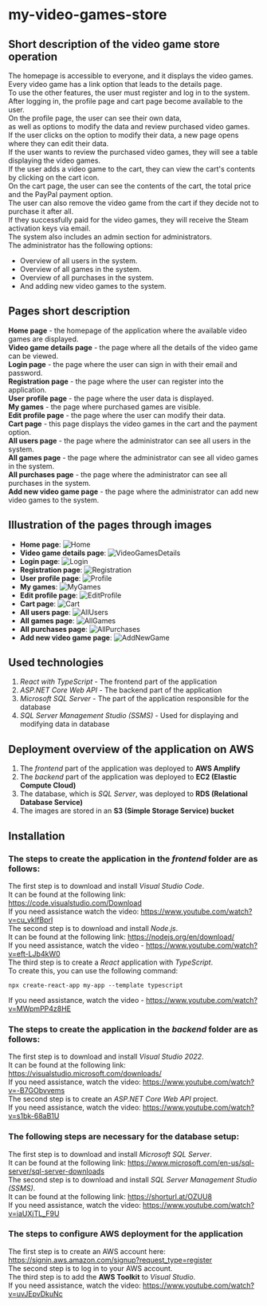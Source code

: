 # my-video-games-store

## Short description of the video game store operation
The homepage is accessible to everyone, and it displays the video games.<br/>
Every video game has a link option that leads to the details page.<br/>
To use the other features, the user must register and log in to the system.<br/>
After logging in, the profile page and cart page become available to the user.<br/>
On the profile page, the user can see their own data,<br/>
as well as options to modify the data and review purchased video games.<br/>
If the user clicks on the option to modify their data, a new page opens where they can edit their data.<br/>
If the user wants to review the purchased video games, they will see a table displaying the video games.<br/>
If the user adds a video game to the cart, they can view the cart's contents by clicking on the cart icon.<br/>
On the cart page, the user can see the contents of the cart, the total price and the PayPal payment option.<br/>
The user can also remove the video game from the cart if they decide not to purchase it after all.<br/>
If they successfully paid for the video games, they will receive the Steam activation keys via email.<br/>
The system also includes an admin section for administrators.<br/>
The administrator has the following options:
* Overview of all users in the system.
* Overview of all games in the system.
* Overview of all purchases in the system.
* And adding new video games to the system.

## Pages short description
**Home page** - the homepage of the application where the available video games are displayed.<br/>
**Video game details page** - the page where all the details of the video game can be viewed.<br/>
**Login page** - the page where the user can sign in with their email and password.<br/>
**Registration page** - the page where the user can register into the application.<br/>
**User profile page** - the page where the user data is displayed.<br/>
**My games** - the page where purchased games are visible.<br/>
**Edit profile page** - the page where the user can modify their data.<br/>
**Cart page** - this page displays the video games in the cart and the payment option.<br/>
**All users page** - the page where the administrator can see all users in the system.<br/>
**All games page** - the page where the administrator can see all video games in the system.<br/>
**All purchases page** - the page where the administrator can see all purchases in the system.<br/>
**Add new video game page** - the page where the administrator can add new video games to the system.

## Illustration of the pages through images
* **Home page**:
![Home](https://github.com/user-attachments/assets/5141f4bb-8561-4df8-b63b-3fb7a971a6c6)
* **Video game details page**:
![VideoGamesDetails](https://github.com/user-attachments/assets/9b24836d-678f-434e-9c91-0e99f625ea60)
* **Login page**:
![Login](https://github.com/user-attachments/assets/03ebce7c-ef88-45be-8adf-c761e0996def)
* **Registration page**:
![Registration](https://github.com/user-attachments/assets/36a45a72-f3ad-4776-8f24-b7e4a6a21d21)
* **User profile page**:
![Profile](https://github.com/user-attachments/assets/d0b83bf7-066f-4d4b-8aba-ca453739d6aa)
* **My games**:
![MyGames](https://github.com/user-attachments/assets/783120e9-0d34-4f08-8406-57a66e33a214)
* **Edit profile page**:
![EditProfile](https://github.com/user-attachments/assets/d3a39284-8a53-47bd-879c-6f9dbd42e3e5)
* **Cart page**:
![Cart](https://github.com/user-attachments/assets/b23c8ac4-5612-4ba8-a120-44edf8206c3c)
* **All users page**:
![AllUsers](https://github.com/user-attachments/assets/021f9d99-2d6b-4297-bcff-6a43f8358f90)
* **All games page**:
![AllGames](https://github.com/user-attachments/assets/fdbeac2c-839d-4c62-a7aa-053bfc6dcbbd)
* **All purchases page**:
![AllPurchases](https://github.com/user-attachments/assets/2df54ec2-9850-4cee-9f95-f0ff519d71d5)
* **Add new video game page**:
![AddNewGame](https://github.com/user-attachments/assets/ab66a46c-2208-4e95-9c5f-b92adee57999)

## Used technologies
1. _React with TypeScript_ - The frontend part of the application
2. _ASP.NET Core Web API_ - The backend part of the application
3. _Microsoft SQL Server_ - The part of the application responsible for the database
4. _SQL Server Management Studio (SSMS)_ - Used for displaying and modifying data in database

## Deployment overview of the application on AWS
1. The _frontend_ part of the application was deployed to **AWS Amplify**
2. The _backend_ part of the application was deployed to **EC2 (Elastic Compute Cloud)**
3. The database, which is _SQL Server_, was deployed to **RDS (Relational Database Service)**
4. The images are stored in an **S3 (Simple Storage Service) bucket**

## Installation
### The steps to create the application in the _frontend_ folder are as follows:
The first step is to download and install _Visual Studio Code_.<br/>
It can be found at the following link: https://code.visualstudio.com/Download<br/>
If you need assistance watch the video: https://www.youtube.com/watch?v=cu_ykIfBprI<br/>
The second step is to download and install _Node.js_.<br/>
It can be found at the following link: https://nodejs.org/en/download/<br/>
If you need assistance, watch the video - https://www.youtube.com/watch?v=eft-LJb4kW0<br/>
The third step is to create a _React_ application with _TypeScript_.<br/>
To create this, you can use the following command:
```
npx create-react-app my-app --template typescript
```
If you need assistance, watch the video - https://www.youtube.com/watch?v=MWpmPP4z8HE

### The steps to create the application in the _backend_ folder are as follows:
The first step is to download and install _Visual Studio 2022_.<br/>
It can be found at the following link: https://visualstudio.microsoft.com/downloads/<br/>
If you need assistance, watch the video: https://www.youtube.com/watch?v=-B7GObvvems<br/>
The second step is to create an _ASP.NET Core Web API_ project.<br/>
If you need assistance, watch the video: https://www.youtube.com/watch?v=s1bk-68aB1U

### The following steps are necessary for the database setup:
The first step is to download and install _Microsoft SQL Server_.<br/>
It can be found at the following link: https://www.microsoft.com/en-us/sql-server/sql-server-downloads<br/>
The second step is to download and install _SQL Server Management Studio (SSMS)_.<br/>
It can be found at the following link: https://shorturl.at/OZUU8<br/>
If you need assistance, watch the video: https://www.youtube.com/watch?v=iaUXjTL_F9U<br/>

### The steps to configure AWS deployment for the application
The first step is to create an AWS account here: https://signin.aws.amazon.com/signup?request_type=register<br/>
The second step is to log in to your AWS account.<br/>
The third step is to add the **AWS Toolkit** to _Visual Studio_.<br/>
If you need assistance, watch the video: https://www.youtube.com/watch?v=uvJEpvDkuNc